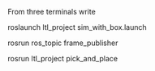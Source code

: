 From three terminals write

roslaunch ltl_project sim_with_box.launch

rosrun ros_topic frame_publisher

rosrun ltl_project pick_and_place

